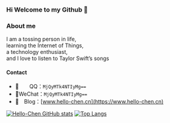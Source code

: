### Hi Welcome to my Github 👋

### About me
I am a tossing person in life, \
learning the Internet of Things, \
a technology enthusiast, \
and I love to listen to Taylor Swift’s songs 

#### Contact
- 🦓&emsp;&emsp;QQ：`MjQyMTk4NTIyMg==`
- 🐴WeChat：`MjQyMTk4NTIyMg==`
- 🦄　Blog：[www.hello-chen.cn](https://www.hello-chen.cn)


<!--Stats-->
[![Hello-Chen GitHub stats](https://github-readme-stats.vercel.app/api?username=Hello-Chen&show_icons=true&bg_color=ee3a88,b96dbd,859df0&text_color=fff&title_color=EDF7D2&icon_color=EDF7D2&hide_border=true)](https://github.com/anuraghazra/github-readme-stats)
[![Top Langs](https://github-readme-stats.vercel.app/api/top-langs/?username=Hello-Chen&layout=compact&hide_border=true)](https://github.com/anuraghazra/github-readme-stats)


<!--**Hello-Chen/Hello-Chen** is a ✨ _special_ ✨ repository because its `README.md` (this file) appears on your GitHub profile.

Here are some ideas to get you started:

- 🔭 I’m currently working on ...
- 🌱 I’m currently learning ...
- 👯 I’m looking to collaborate on ...
- 🤔 I’m looking for help with ...
- 💬 Ask me about ...
- 📫 How to reach me: ...
- 😄 Pronouns: ...
- ⚡ Fun fact: ...
-->
